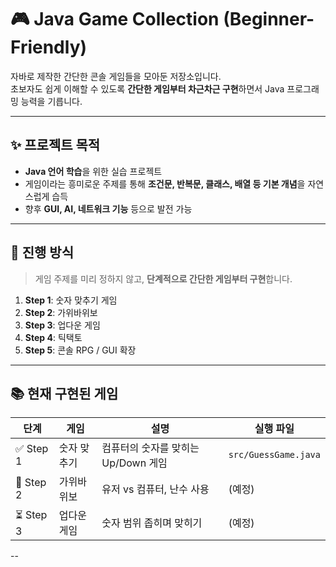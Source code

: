 # 🎮 Java Game Collection (Beginner-Friendly)

자바로 제작한 간단한 콘솔 게임들을 모아둔 저장소입니다.  
초보자도 쉽게 이해할 수 있도록 **간단한 게임부터 차근차근 구현**하면서 Java 프로그래밍 능력을 기릅니다.

---

## ✨ 프로젝트 목적

- **Java 언어 학습**을 위한 실습 프로젝트
- 게임이라는 흥미로운 주제를 통해 **조건문, 반복문, 클래스, 배열 등 기본 개념**을 자연스럽게 습득
- 향후 **GUI, AI, 네트워크 기능** 등으로 발전 가능

---

## 🔖 진행 방식

> 게임 주제를 미리 정하지 않고, **단계적으로 간단한 게임부터 구현**합니다.

1. **Step 1**: 숫자 맞추기 게임  
2. **Step 2**: 가위바위보  
3. **Step 3**: 업다운 게임  
4. **Step 4**: 틱택토  
5. **Step 5**: 콘솔 RPG / GUI 확장

---

## 📚 현재 구현된 게임

| 단계 | 게임 | 설명 | 실행 파일 |
|------|------|------|------------|
| ✅ Step 1 | 숫자 맞추기 | 컴퓨터의 숫자를 맞히는 Up/Down 게임 | `src/GuessGame.java` |
| 🚧 Step 2 | 가위바위보 | 유저 vs 컴퓨터, 난수 사용 | (예정) |
| ⏳ Step 3 | 업다운 게임 | 숫자 범위 좁히며 맞히기 | (예정) |

--
